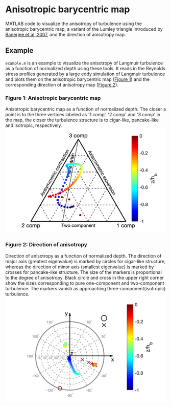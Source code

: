 # Anisotropic barycentric map

MATLAB code to visualize the anisotropy of turbulence using the anisotropic barycentric map, a variant of the Lumley triangle introduced by [Banerjee et al, 2007](https://doi.org/10.1080/14685240701506896), and the direction of anisotropy map.

## Example
`example.m` is an example to visualize the anisotropy of Langmuir turbulence as a function of normalized depth using these tools. It reads in the Reynolds stress profiles generated by a large eddy simulation of Langmuir turbulence and plots them on the anisotropic barycentric map ([Figure 1](#Figure-1-Anisotropic-barycentric-map)) and the corresponding direction of anisotropy map ([Figure 2](#Figure-2-Direction-of-anisotropy)).

### Figure 1: Anisotropic barycentric map
Anisotropic barycentric map as a function of normalized depth. The closer a point is to the three vertices labeled as '1 comp', '2 comp' and '3 comp' in the map, the closer the turbulence structure is to cigar-like, pancake-like and isotropic, respectively.
![](anisotropicBarycentricMap.png)

### Figure 2: Direction of anisotropy
Direction of anisotropy as a function of normalized depth. The direction of major axis (greatest eigenvalue) is marked by circles for cigar-like structure, whereas the direction of minor axis (smallest eigenvalue) is marked by crosses for pancake-like structure. The size of the markers is proportional to the degree of anisotropy. Black circle and cross in the upper right corner show the sizes corresponding to pure one-component and two-component turbulence.  The markers vanish as approaching three-component(isotropic) turbulence.
![](directionOfAnisotropy.png)
